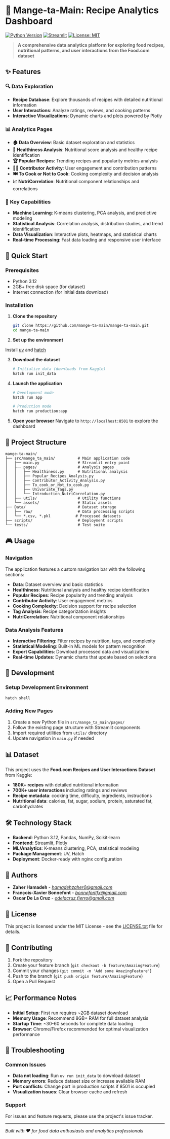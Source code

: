 # 🍳 Mange-ta-Main: Recipe Analytics Dashboard

[![Python Version](https://img.shields.io/badge/python-3.12-blue.svg)](https://python.org)
[![Streamlit](https://img.shields.io/badge/streamlit-1.50-red.svg)](https://streamlit.io)
[![License: MIT](https://img.shields.io/badge/License-MIT-yellow.svg)](https://opensource.org/licenses/MIT)

> **A comprehensive data analytics platform for exploring food recipes, nutritional patterns, and user interactions from the Food.com dataset**

## ✨ Features

### 🔍 **Data Exploration**
- **Recipe Database**: Explore thousands of recipes with detailed nutritional information
- **User Interactions**: Analyze ratings, reviews, and cooking patterns
- **Interactive Visualizations**: Dynamic charts and plots powered by Plotly

### 📊 **Analytics Pages**
- **🏠 Data Overview**: Basic dataset exploration and statistics  
- **🍎 Healthiness Analysis**: Nutritional score analysis and healthy recipe identification
- **🏆 Popular Recipes**: Trending recipes and popularity metrics analysis
- **👨‍🍳 Contributor Activity**: User engagement and contribution patterns
- **🍽️ To Cook or Not to Cook**: Cooking complexity and decision analysis
- **📈 NutriCorrelation**: Nutritional component relationships and correlations

### 🎯 **Key Capabilities**
- **Machine Learning**: K-means clustering, PCA analysis, and predictive modeling
- **Statistical Analysis**: Correlation analysis, distribution studies, and trend identification
- **Data Visualization**: Interactive plots, heatmaps, and statistical charts
- **Real-time Processing**: Fast data loading and responsive user interface

## 🚀 Quick Start

### Prerequisites
- Python 3.12
- 2GB+ free disk space (for dataset)
- Internet connection (for initial data download)

### Installation

1. **Clone the repository**
   ```bash
   git clone https://github.com/mange-ta-main/mange-ta-main.git
   cd mange-ta-main
   ```

2. **Set up the environment**

Install [uv](https://github.com/astral-sh/uv) and [hatch](https://hatch.pypa.io/latest/)

3. **Download the dataset**
   ```bash
   # Initialize data (downloads from Kaggle)
   hatch run init_data
   ```

4. **Launch the application**
   ```bash
   # Development mode
   hatch run app
   
   # Production mode  
   hatch run production:app
   ```

5. **Open your browser**
   Navigate to `http://localhost:8501` to explore the dashboard

## 📁 Project Structure

```
mange-ta-main/
├── src/mange_ta_main/          # Main application code
│   ├── main.py                 # Streamlit entry point
│   ├── pages/                  # Analysis pages
│   │   ├── Healthiness.py      # Nutritional analysis
│   │   ├── Popular_Recipes_Analysis.py
│   │   ├── Contributor_Activity_Analysis.py
│   │   ├── To_cook_or_Not_to_cook.py
│   │   ├── Univariate_Tags.py
│   │   └── Introduction_NutriCorrelation.py
│   ├── utils/                  # Utility functions
│   └── assets/                 # Static assets
├── Data/                       # Dataset storage
│   ├── raw/                    # Data processing scripts
│   └── *.csv, *.pkl           # Processed datasets
├── scripts/                    # Deployment scripts
└── tests/                      # Test suite
```

## 🎮 Usage

### Navigation
The application features a custom navigation bar with the following sections:
- **Data**: Dataset overview and basic statistics
- **Healthiness**: Nutritional analysis and healthy recipe identification  
- **Popular Recipes**: Recipe popularity and trending analysis
- **Contributor Activity**: User engagement metrics
- **Cooking Complexity**: Decision support for recipe selection
- **Tag Analysis**: Recipe categorization insights
- **NutriCorrelation**: Nutritional component relationships

### Data Analysis Features
- **Interactive Filtering**: Filter recipes by nutrition, tags, and complexity
- **Statistical Modeling**: Built-in ML models for pattern recognition
- **Export Capabilities**: Download processed data and visualizations
- **Real-time Updates**: Dynamic charts that update based on selections

## 🔧 Development

### Setup Development Environment
```bash
hatch shell
```

### Adding New Pages
1. Create a new Python file in `src/mange_ta_main/pages/`
2. Follow the existing page structure with Streamlit components
3. Import required utilities from `utils/` directory
4. Update navigation in `main.py` if needed

## 📊 Dataset

This project uses the **Food.com Recipes and User Interactions Dataset** from Kaggle:
- **180K+ recipes** with detailed nutritional information
- **700K+ user interactions** including ratings and reviews
- **Recipe metadata**: cooking time, difficulty, ingredients, instructions
- **Nutritional data**: calories, fat, sugar, sodium, protein, saturated fat, carbohydrates

## 🛠️ Technology Stack

- **Backend**: Python 3.12, Pandas, NumPy, Scikit-learn
- **Frontend**: Streamlit, Plotly
- **ML/Analytics**: K-means clustering, PCA, statistical modeling
- **Package Management**: UV, Hatch
- **Deployment**: Docker-ready with nginx configuration

## 👥 Authors

- **Zaher Hamadeh** - *hamadehzaher0@gmail.com*
- **François-Xavier Bonnefont** - *bonnefontfx@gmail.com*  
- **Oscar De La Cruz** - *odelacruz.fierro@gmail.com*


## 📄 License

This project is licensed under the MIT License - see the [LICENSE.txt](LICENSE.txt) file for details.

## 🤝 Contributing

1. Fork the repository
2. Create your feature branch (`git checkout -b feature/AmazingFeature`)
3. Commit your changes (`git commit -m 'Add some AmazingFeature'`)
4. Push to the branch (`git push origin feature/AmazingFeature`)
5. Open a Pull Request

## 📈 Performance Notes

- **Initial Setup**: First run requires ~2GB dataset download
- **Memory Usage**: Recommend 8GB+ RAM for full dataset analysis
- **Startup Time**: ~30-60 seconds for complete data loading
- **Browser**: Chrome/Firefox recommended for optimal visualization performance

## 🐛 Troubleshooting

### Common Issues
- **Data not loading**: Run `uv run init_data` to download dataset
- **Memory errors**: Reduce dataset size or increase available RAM
- **Port conflicts**: Change port in production scripts if 8501 is occupied
- **Visualization issues**: Clear browser cache and refresh

### Support
For issues and feature requests, please use the project's issue tracker.

---

*Built with ❤️ for food data enthusiasts and analytics professionals*
